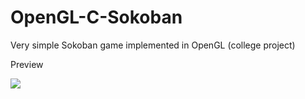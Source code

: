 # OpenGL-C-Sokoban
Very simple Sokoban game implemented in OpenGL (college project)

Preview

![](http://giphy.com/embed/l4FGAXGnaEyBlQeGc)
